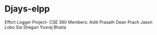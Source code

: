 # Djays-elpp
Effort Logger Project- CSE 360
Members:
Aditi Prasath
Dean Prach
Jason Lobo
Sia Sheguri
Yuvraj Bhatia 

